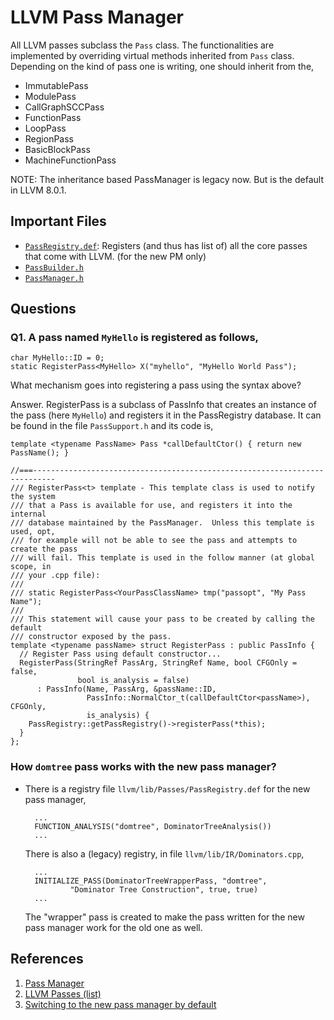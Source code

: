 LLVM Pass Manager
======================

All LLVM passes subclass the `Pass` class. The functionalities are
implemented by overriding virtual methods inherited from `Pass` class.
Depending on the kind of pass one is writing, one should inherit from the,

* ImmutablePass
* ModulePass
* CallGraphSCCPass
* FunctionPass
* LoopPass
* RegionPass
* BasicBlockPass
* MachineFunctionPass

NOTE: The inheritance based PassManager is legacy now. But is the default
in LLVM 8.0.1.

Important Files
----------------------
* [`PassRegistry.def`](https://github.com/llvm-mirror/llvm/blob/master/lib/Passes/PassRegistry.def):
  Registers (and thus has list of) all the core passes that come with LLVM. (for the new PM only)
* [`PassBuilder.h`](https://llvm.org/doxygen/classllvm_1_1PassBuilder.html#details)
* [`PassManager.h`](https://github.com/llvm-mirror/llvm/blob/master/include/llvm/IR/PassManager.h)

Questions
----------------------
### Q1. A pass named `MyHello` is registered as follows,

    char MyHello::ID = 0;
    static RegisterPass<MyHello> X("myhello", "MyHello World Pass");

What mechanism goes into registering a pass using the syntax above?

Answer.
RegisterPass is a subclass of PassInfo that creates an instance of the pass (here `MyHello`)
and registers it in the PassRegistry database. It can be found in the file
`PassSupport.h` and its code is,

    template <typename PassName> Pass *callDefaultCtor() { return new PassName(); }
    
    //===---------------------------------------------------------------------------
    /// RegisterPass<t> template - This template class is used to notify the system
    /// that a Pass is available for use, and registers it into the internal
    /// database maintained by the PassManager.  Unless this template is used, opt,
    /// for example will not be able to see the pass and attempts to create the pass
    /// will fail. This template is used in the follow manner (at global scope, in
    /// your .cpp file):
    ///
    /// static RegisterPass<YourPassClassName> tmp("passopt", "My Pass Name");
    ///
    /// This statement will cause your pass to be created by calling the default
    /// constructor exposed by the pass.
    template <typename passName> struct RegisterPass : public PassInfo {
      // Register Pass using default constructor...
      RegisterPass(StringRef PassArg, StringRef Name, bool CFGOnly = false,
                   bool is_analysis = false)
          : PassInfo(Name, PassArg, &passName::ID,
                     PassInfo::NormalCtor_t(callDefaultCtor<passName>), CFGOnly,
                     is_analysis) {
        PassRegistry::getPassRegistry()->registerPass(*this);
      }
    };

### How `domtree` pass works with the new pass manager?

* There is a registry file `llvm/lib/Passes/PassRegistry.def` for the
  new pass manager,

        ...
        FUNCTION_ANALYSIS("domtree", DominatorTreeAnalysis())
        ...

  There is also a (legacy) registry, in file `llvm/lib/IR/Dominators.cpp`,

        ...
        INITIALIZE_PASS(DominatorTreeWrapperPass, "domtree",
                "Dominator Tree Construction", true, true)
        ...

  The "wrapper" pass is created to make the pass written for the new
  pass manager work for the old one as well.


References
----------------
1. [Pass Manager][1]
2. [LLVM Passes (list)][2]
3. [Switching to the new pass manager by default][3]

[1]: http://llvm.org/docs/WritingAnLLVMPass.html#introduction-what-is-a-pass
[2]: https://llvm.org/docs/Passes.html
[3]: http://lists.llvm.org/pipermail/llvm-dev/2017-October/118280.html


